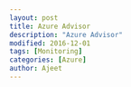 ```yaml
---
layout: post
title: Azure Advisor
description: "Azure Advisor"
modified: 2016-12-01
tags: [Monitoring]
categories: [Azure]
author: Ajeet
---
```

